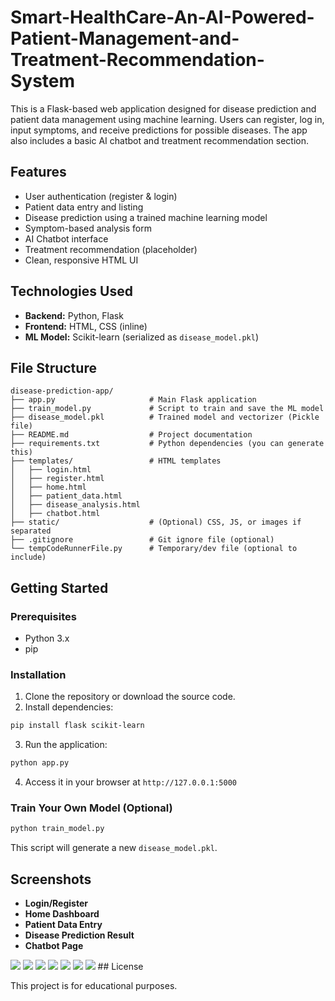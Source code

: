 # Smart-HealthCare-An-AI-Powered-Patient-Management-and-Treatment-Recommendation-System


This is a Flask-based web application designed for disease prediction and patient data management using machine learning. Users can register, log in, input symptoms, and receive predictions for possible diseases. The app also includes a basic AI chatbot and treatment recommendation section.

## Features

- User authentication (register & login)
- Patient data entry and listing
- Disease prediction using a trained machine learning model
- Symptom-based analysis form
- AI Chatbot interface
- Treatment recommendation (placeholder)
- Clean, responsive HTML UI

## Technologies Used

- **Backend:** Python, Flask
- **Frontend:** HTML, CSS (inline)
- **ML Model:** Scikit-learn (serialized as `disease_model.pkl`)

## File Structure

```
disease-prediction-app/
├── app.py                     # Main Flask application
├── train_model.py             # Script to train and save the ML model
├── disease_model.pkl          # Trained model and vectorizer (Pickle file)
├── README.md                  # Project documentation
├── requirements.txt           # Python dependencies (you can generate this)
├── templates/                 # HTML templates
│   ├── login.html
│   ├── register.html
│   ├── home.html
│   ├── patient_data.html
│   ├── disease_analysis.html
│   ├── chatbot.html
├── static/                    # (Optional) CSS, JS, or images if separated
├── .gitignore                 # Git ignore file (optional)
└── tempCodeRunnerFile.py      # Temporary/dev file (optional to include)
```

## Getting Started

### Prerequisites

- Python 3.x
- pip

### Installation

1. Clone the repository or download the source code.
2. Install dependencies:

```bash
pip install flask scikit-learn
```

3. Run the application:

```bash
python app.py
```

4. Access it in your browser at `http://127.0.0.1:5000`

### Train Your Own Model (Optional)

```bash
python train_model.py
```

This script will generate a new `disease_model.pkl`.

## Screenshots

- **Login/Register**
- **Home Dashboard**
- **Patient Data Entry**
- **Disease Prediction Result**
- **Chatbot Page**

<img src ="Register.jpg">
<img src ="login.jpg">
<img src ="home.jpg">
<img src ="patient.jpg">
<img src ="analysis.jpg">
<img src ="treatment.jpg">
<img src ="chatbot.jpg">
## License

This project is for educational purposes.
